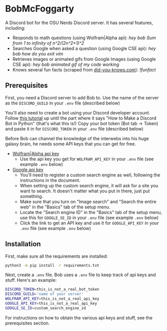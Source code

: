 # BobMcFoggarty
A Discord bot for the OSU Nerds Discord server. It has several features, including:
- Responds to math questions (using Wolfram|Alpha api): *hey bob Sum from 1 to infinity of n^2/(2n^2+1)^2*
- Searches Google when asked a question (using Google CSE api): *hey bob how do you exit vim*
- Retrieves images or animated gifs from Google Images (using Google CSE api): *hey bob animated gif of my code working*
- Knows several fun facts (scraped from [did-you-knows.com](https://did-you-knows.com)): *!funfact*

## Prerequisites
First, you need a Discord server to add Bob to. Use the name of the server as the `DISCORD_GUILD` in your `.env` file (described below)

You'll also need to create a bot using your Discord developer account. Follow [this tutorial](https://realpython.com/how-to-make-a-discord-bot-python/) up until the part where it says "How to Make a Discord Bot in Python" (that's what this is!) Copy your bot token (Bot tab -> Token) and paste it in for `DISCORD_TOKEN` in your `.env` file (described below)

Before Bob can channel the knowledge of the interwebs into his huge galaxy brain, he needs some API keys that you can get for free.
- [Wolfram|Alpha api key](https://products.wolframalpha.com/api/)
	- Use the api key you get for `WOLFRAM_API_KEY` in your `.env` file (see example `.env` below)
- [Google api key](https://developers.google.com/custom-search/v1/overview)
	- You'll need to register a custom search engine as well, following the instructions in the document. 
	- When setting up the custom search engine, it will ask for a site you want to search. It doesn't matter what you put in there, just put something.
	- Make sure that you turn on "Image search" and "Search the entire web" in the "Basics" tab of the setup menu.
	- Locate the "Search engine ID" in the "Basics" tab of the setup menu, use this for `GOOGLE_SE_ID` in your `.env` file (see example `.env` below)
	- Click the link to get an API key and use it for `GOOGLE_API_KEY` in your `.env` file (see example `.env` below)

## Installation
First, make sure all the requirements are installed:
```bash
python3 -m pip install -r requirements.txt
```

Next, create a `.env` file.
Bob uses a `.env` file to keep track of api keys and stuff. Here's an example:
```bash
DISCORD_TOKEN=this_is_not_a_real_bot_token
DISCORD_GUILD='name of your server'
WOLFRAM_API_KEY=this_is_not_a_real_api_key
GOOGLE_API_KEY=this_is_not_a_real_api_key
GOOGLE_SE_ID=custom_search_engine_id
```

For instructions on how to obtain the various api keys and stuff, see the prerequisites section.
